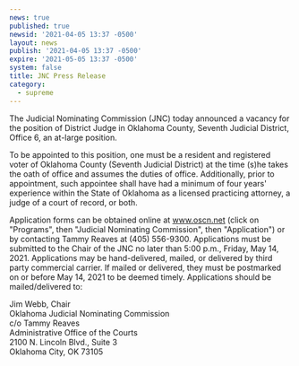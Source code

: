 ```yaml
---
news: true
published: true
newsid: '2021-04-05 13:37 -0500'
layout: news
publish: '2021-04-05 13:37 -0500'
expire: '2021-05-05 13:37 -0500'
system: false
title: JNC Press Release
category:
  - supreme
---
```

The Judicial Nominating Commission (JNC) today announced a vacancy for the position of District Judge in Oklahoma County, Seventh Judicial District, Office 6, an at-large position.

To be appointed to this position, one must be a resident and registered voter of Oklahoma County (Seventh Judicial District) at the time (s)he takes the oath of office and assumes the duties of office. Additionally, prior to appointment, such appointee shall have had a minimum of four years' experience within the State of Oklahoma as a licensed practicing attorney, a judge of a court of record, or both.

Application forms can be obtained online at www.oscn.net (click on "Programs", then "Judicial Nominating Commission", then "Application") or by contacting Tammy Reaves at (405) 556-9300. Applications must be submitted to the Chair of the JNC no later than 5:00 p.m., Friday, May 14, 2021. Applications may be hand-delivered, mailed, or delivered by third party commercial carrier. If mailed or delivered, they must be postmarked on or before May 14, 2021 to be deemed timely. Applications should be mailed/delivered to:

Jim Webb, Chair  
Oklahoma Judicial Nominating Commission  
c/o Tammy Reaves  
Administrative Office of the Courts  
2100 N. Lincoln Blvd., Suite 3  
Oklahoma City, OK 73105  